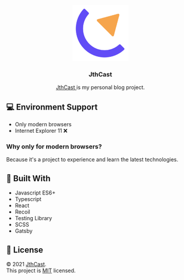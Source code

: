 <p align="center">
  <a rel="noreferrer" target="_blank" alt="logo" href="https://jthcast.dev">
    <img width="150" src="./static/favicon.svg">
  </a>
  <h3 align="center">JthCast</h3>
  <p align="center">
    <a rel="noreferrer" target="_blank" alt="logo" href="https://jthcast.dev">
      JthCast
    </a>
    is my personal blog project.
  </p>
</p>

## 💻 Environment Support

- Only modern browsers
- Internet Explorer 11 ❌

### Why only for modern browsers?

Because it's a project to experience and learn the latest technologies.

## 🔧 Built With

- Javascript ES6+
- Typescript
- React
- Recoil
- Testing Library
- SCSS
- Gatsby

## 📝 License

© 2021 [JthCast](https://jthcast.dev).  
This project is [MIT](./LICENSE) licensed.
